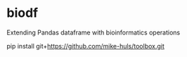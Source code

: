 # biodf
Extending Pandas dataframe with bioinformatics operations  
  
  
  
  
pip install git+https://github.com/mike-huls/toolbox.git

